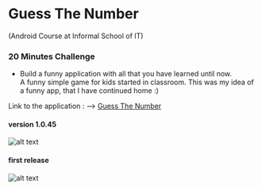 # Guess The Number
(Android Course at Informal School of IT)

### 20 Minutes Challenge
* Build a funny application with all that you have learned until now.  
A funny simple game for kids started in classroom. This was my idea of a funny app, that I have continued home :)

Link to the application : --> [Guess The Number](https://play.google.com/store/apps/details?id=cristian.babarusi.guessthenumber)

#### version 1.0.45
![alt text](https://i.imgur.com/LbDd6Sl.jpg)

#### first release
![alt text](https://i.imgur.com/mWxYqcF.jpg)
